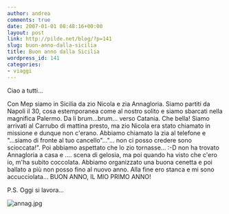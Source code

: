 ```yaml
---
author: andrea
comments: true
date: 2007-01-01 08:48:16+00:00
layout: post
link: http://pilde.net/blog/?p=141
slug: buon-anno-dalla-sicilia
title: Buon anno dalla Sicilia
wordpress_id: 141
categories:
- viaggi
---
```


Ciao a tutti...

Con Mep siamo in Sicilia da zio Nicola e zia Annagloria. Siamo partiti da Napoli il 30, cosa estemporanea come al nostro solito e siamo sbarcati nella magnifica Palermo. Da li brum...brum... verso Catania. Che bella! Siamo arrivati al Carrubo di mattina presto, ma zio Nicola era stato chiamato in missione e dunque non c'erano. Abbiamo chiamato la zia al telefone e "...siamo di fronte al tuo cancello"..."... non ci posso credere sono scioccata!". Poi abbiamo aspettato che lo zio tornasse... :-D non ha trovato Annagloria a casa e .... scena di gelosia, ma poi quando ha visto che c'ero io, m'ha subito coccolata. Abbiamo organizzato una buona cenetta e poi ballato a più non posso fino al nuovo anno. Alla fine ero stanca e mi sono accucciolata... BUON ANNO, IL MIO PRIMO ANNO!

P.S. Oggi si lavora...

![annag.jpg]({{baseurl}}/uploads/2007/01/annag.jpg)




